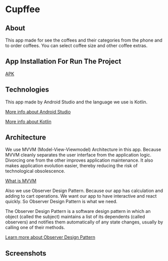 # Cupffee

## About

This app made for see the coffees and their categories from the phone and to order coffees.
You can select coffee size and other coffee extras.

## App Installation For Run The Project

<a href="https://drive.google.com/file/d/1wmmZ91s6t94WYZFBOGtKo9lNc3lnpwm-/view?usp=sharing"> APK </a>

## Technologies

This app made by Android Studio and the language we use is Kotlin.

<a href="https://developer.android.com/studio"> More info about Android Studio </a>

<a href="https://kotlinlang.org/"> More info about Kotlin </a>

## Architecture

We use MVVM (Model-View-Viewmodel) Architecture in this app. Because MVVM cleanly separates the user interface from the application logic. Divorcing one from the other improves application maintenance. It also makes application evolution easier, thereby reducing the risk of technological obsolescence.

<a href="https://en.wikipedia.org/wiki/Model%E2%80%93view%E2%80%93viewmodel"> What is MVVM </a>

Also we use Observer Design Pattern. Because our app has calculation and adding to cart operations. We want our app to have interactive and react quickly. So Observer Design Pattern is what we need.

The Observer Design Pattern is a software design pattern in which an object (called the subject) maintains a list of its dependents (called observers) and notifies them automatically of any state changes, usually by calling one of their methods.

<a href="https://en.wikipedia.org/wiki/Observer_pattern"> Learn more about Observer Design Pattern </a>

## Screenshots



























